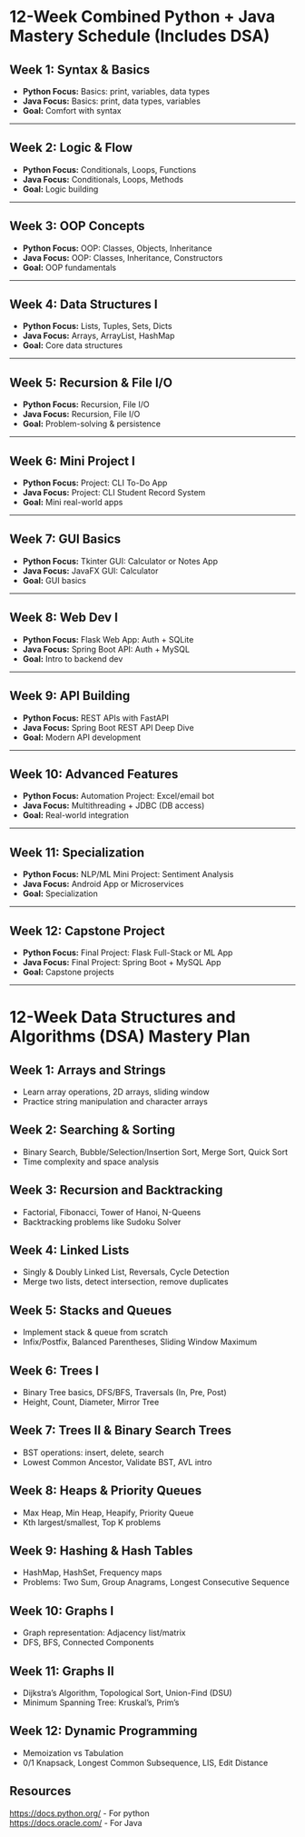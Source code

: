 # 12-Week Combined Python + Java Mastery Schedule (Includes DSA)

## Week 1: Syntax & Basics
- **Python Focus:** Basics: print, variables, data types  
- **Java Focus:** Basics: print, data types, variables  
- **Goal:** Comfort with syntax

---

## Week 2: Logic & Flow
- **Python Focus:** Conditionals, Loops, Functions  
- **Java Focus:** Conditionals, Loops, Methods  
- **Goal:** Logic building

---

## Week 3: OOP Concepts
- **Python Focus:** OOP: Classes, Objects, Inheritance  
- **Java Focus:** OOP: Classes, Inheritance, Constructors  
- **Goal:** OOP fundamentals

---

## Week 4: Data Structures I
- **Python Focus:** Lists, Tuples, Sets, Dicts  
- **Java Focus:** Arrays, ArrayList, HashMap  
- **Goal:** Core data structures

---

## Week 5: Recursion & File I/O
- **Python Focus:** Recursion, File I/O  
- **Java Focus:** Recursion, File I/O  
- **Goal:** Problem-solving & persistence

---

## Week 6: Mini Project I
- **Python Focus:** Project: CLI To-Do App  
- **Java Focus:** Project: CLI Student Record System  
- **Goal:** Mini real-world apps

---

## Week 7: GUI Basics
- **Python Focus:** Tkinter GUI: Calculator or Notes App  
- **Java Focus:** JavaFX GUI: Calculator  
- **Goal:** GUI basics

---

## Week 8: Web Dev I
- **Python Focus:** Flask Web App: Auth + SQLite  
- **Java Focus:** Spring Boot API: Auth + MySQL  
- **Goal:** Intro to backend dev

---

## Week 9: API Building
- **Python Focus:** REST APIs with FastAPI  
- **Java Focus:** Spring Boot REST API Deep Dive  
- **Goal:** Modern API development

---

## Week 10: Advanced Features
- **Python Focus:** Automation Project: Excel/email bot  
- **Java Focus:** Multithreading + JDBC (DB access)  
- **Goal:** Real-world integration

---

## Week 11: Specialization
- **Python Focus:** NLP/ML Mini Project: Sentiment Analysis  
- **Java Focus:** Android App or Microservices  
- **Goal:** Specialization

---

## Week 12: Capstone Project
- **Python Focus:** Final Project: Flask Full-Stack or ML App  
- **Java Focus:** Final Project: Spring Boot + MySQL App  
- **Goal:** Capstone projects

---

# 12-Week Data Structures and Algorithms (DSA) Mastery Plan

## Week 1: Arrays and Strings
- Learn array operations, 2D arrays, sliding window
- Practice string manipulation and character arrays

## Week 2: Searching & Sorting
- Binary Search, Bubble/Selection/Insertion Sort, Merge Sort, Quick Sort
- Time complexity and space analysis

## Week 3: Recursion and Backtracking
- Factorial, Fibonacci, Tower of Hanoi, N-Queens
- Backtracking problems like Sudoku Solver

## Week 4: Linked Lists
- Singly & Doubly Linked List, Reversals, Cycle Detection
- Merge two lists, detect intersection, remove duplicates

## Week 5: Stacks and Queues
- Implement stack & queue from scratch
- Infix/Postfix, Balanced Parentheses, Sliding Window Maximum

## Week 6: Trees I
- Binary Tree basics, DFS/BFS, Traversals (In, Pre, Post)
- Height, Count, Diameter, Mirror Tree

## Week 7: Trees II & Binary Search Trees
- BST operations: insert, delete, search
- Lowest Common Ancestor, Validate BST, AVL intro

## Week 8: Heaps & Priority Queues
- Max Heap, Min Heap, Heapify, Priority Queue
- Kth largest/smallest, Top K problems

## Week 9: Hashing & Hash Tables
- HashMap, HashSet, Frequency maps
- Problems: Two Sum, Group Anagrams, Longest Consecutive Sequence

## Week 10: Graphs I
- Graph representation: Adjacency list/matrix
- DFS, BFS, Connected Components

## Week 11: Graphs II
- Dijkstra’s Algorithm, Topological Sort, Union-Find (DSU)
- Minimum Spanning Tree: Kruskal’s, Prim’s

## Week 12: Dynamic Programming
- Memoization vs Tabulation
- 0/1 Knapsack, Longest Common Subsequence, LIS, Edit Distance



## Resources 

https://docs.python.org/ - For python   
https://docs.oracle.com/ - For Java   

